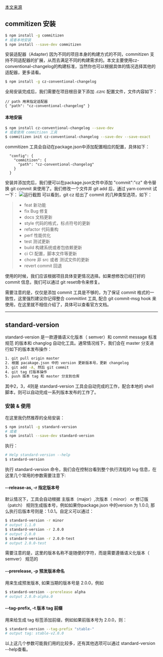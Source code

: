 [本文来源](https://blog.csdn.net/weixin_30716141/article/details/95727437)

## commitizen 安装
```Bash
$ npm install -g commitizen
# 或者本地安装
$ npm install --save-dev commitizen
```
安装适配器（Adapter)
因为不同的项目本身的构建方式的不同，commitizen 支持不同适配器的扩展，从而去满足不同的构建需求的。本文主要使用cz-conventional-changelog的构建标准，当然你也可以根据具体的情况选择其他的适配器，更多请看。
```Bash
$ npm install -g cz-conventional-changelog
```
全局安装完成后，我们需要在项目根目录下添加 .czrc 配置文件，文件内容如下：

```
// path 用来指定适配器
{ "path": "cz-conventional-changelog" }
```

#### 本地安装
```Bash
$ npm install cz-conventional-changelog --save-dev
# 或者使用 commitizen 工具
$ commitizen init cz-conventional-changelog --save-dev --save-exact
```
commitizen 工具会自动在package.json中添加配置相应的配置，具体如下：
```
  "config": {
    "commitizen": {
      "path": "cz-conventional-changelog"
    }
  }
```
安装并添加完后，我们便可以在package.json文件中添加 "commit":"cz" 命令替换 git commit 来使用了。我们修改一个文件并 git add 后，通过 yarn commit 试一下：
![运行截图](https://cdn.jsdelivr.net/gh/wwLoveWj/Picture-bed@imgs/images/202409271443327.png)
可以看到，git cz 给出了 commit 的几种类型选项，如下：

> * feat 新功能
> * fix Bug 修复
> * docs 文档更新
> * style 代码的格式，标点符号的更新
> * refactor 代码重构
> * perf 性能优化
> * test 测试更新
> * build 构建系统或者包依赖更新
> * ci CI 配置，脚本文件等更新
> * chore 非 src 或者 测试文件的更新
> * revert commit 回退

使用的时候，我们应该根据项目具体变更情况选择。如果想修改已经打好的 commit 信息，我们可以通过 git reset命令来修复。

需要注意的是，仅仅是添加 commit 工具是不够的，为了保证 commit 格式的一致性，这里强烈建议你记得整合 commitlint 工具, 配合 git commit-msg hook 来使用，在这里就不相信介绍了，具体可以查看官方文档。

---

## standard-version
standard-version 是一款遵循语义化版本（ semver）和 commit message 标准规范 的版本和 changlog 自动化工具。通常情况线下，我们会在 master 分支进行如下的版本发布操作：

```Bash
1. git pull origin master
2. 根据 pacakage.json 中的 version 更新版本号，更新 changelog
3. git add -A, 然后 git commit
4. git tag 打版本操作 
5. push 版本 tag 和 master 分支到仓库 
```
其中2，3，4则是 standard-version 工具会自动完成的工作，配合本地的 shell 脚本，则可以自动完成一系列版本发布的工作了。

### 安装 & 使用
在这里我仍然推荐的全局安装：
```Bash
$ npm install -g standard-version
# 或者
$ npm install --save-dev standard-version
```
执行：
```Bash
# Help standard-version --help
$ standard-version 
```
执行 standard-version 命令，我们会在控制台看到整个执行流程的 log 信息，在这里几个常用的参数需要注意下:

#### --release-as, -r 指定版本号
默认情况下，工具会自动根据 主版本（major）,次版本（ minor） or 修订版（patch） 规则生成版本号，例如如果你package.json 中的version 为 1.0.0, 那么执行后版本号则是：1.0.1。自定义可以通过：
```Bash
$ standard-version -r minor
# output 1.1.0
$ standard-version -r 2.0.0
# output 2.0.0
$ standard-version -r 2.0.0-test
# output 2.0.0-test
```
需要注意的是，这里的版本名称不是随便的字符，而是需要遵循语义化版本（ semver） 规范的

#### --prerelease, -p 预发版本命名
用来生成预发版本, 如果当期的版本号是 2.0.0，例如
```Bash
$ standard-version --prerelease alpha
# output 2.0.0-alpha.0
```

#### --tag-prefix, -t 版本 tag 前缀
用来给生成 tag 标签添加前缀，例如如果前版本号为 2.0.0，则：
```Bash
$ standard-version --tag-prefix "stable-"
# output tag: stable-v2.0.0
```
以上这几个参数可能我们用的比较多，还有其他选项可以通过 standard-version --help查看。
